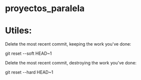 # proyectos_paralela


# Utiles:

Delete the most recent commit, keeping the work you've done:

git reset --soft HEAD~1

Delete the most recent commit, destroying the work you've done:

git reset --hard HEAD~1
